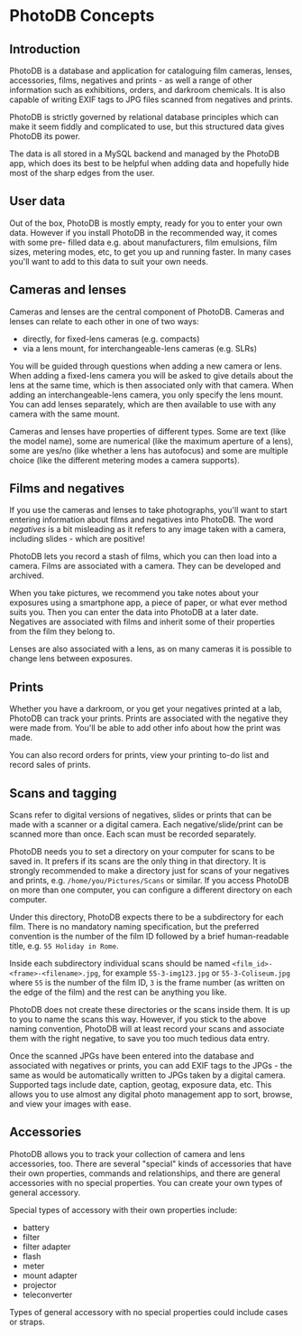# PhotoDB Concepts

## Introduction

PhotoDB is a database and application for cataloguing film cameras, lenses, accessories, films, negatives and prints - as well a range of other information
such as exhibitions, orders, and darkroom chemicals. It is also capable of writing EXIF tags to JPG files scanned from negatives and prints.

PhotoDB is strictly governed by relational database principles which can make it seem fiddly and complicated to use, but this structured data gives PhotoDB
its power.

The data is all stored in a MySQL backend and managed by the PhotoDB app, which does its best to be helpful when adding data and hopefully hide most of the
sharp edges from the user.

## User data

Out of the box, PhotoDB is mostly empty, ready for you to enter your own data. However if you install PhotoDB in the recommended way, it comes with some pre-
filled data e.g. about manufacturers, film emulsions, film sizes, metering modes, etc, to get you up and running faster. In many cases you'll want to add to
this data to suit your own needs.

## Cameras and lenses

Cameras and lenses are the central component of PhotoDB. Cameras and lenses can relate to each other in one of two ways:
* directly, for fixed-lens cameras (e.g. compacts)
* via a lens mount, for interchangeable-lens cameras (e.g. SLRs)

You will be guided through questions when adding a new camera or lens. When adding a fixed-lens camera you will be asked to give details about the lens at the
same time, which is then associated only with that camera. When adding an interchangeable-lens camera, you only specify the lens mount. You can add lenses
separately, which are then available to use with any camera with the same mount.

Cameras and lenses have properties of different types. Some are text (like the model name), some are numerical (like the maximum aperture of a lens), some are
yes/no (like whether a lens has autofocus) and some are multiple choice (like the different metering modes a camera supports).

## Films and negatives

If you use the cameras and lenses to take photographs, you'll want to start entering information about films and negatives into PhotoDB. The word _negatives_
is a bit misleading as it refers to any image taken with a camera, including slides - which are positive!

PhotoDB lets you record a stash of films, which you can then load into a camera. Films are associated with a camera. They can be developed and archived.

When you take pictures, we recommend you take notes about your exposures using a smartphone app, a piece of paper, or what ever method suits you. Then you can
enter the data into PhotoDB at a later date. Negatives are associated with films and inherit some of their properties from the film they belong to.

Lenses are also associated with a lens, as on many cameras it is possible to change lens between exposures.

## Prints

Whether you have a darkroom, or you get your negatives printed at a lab, PhotoDB can track your prints. Prints are associated with the negative they were made
from. You'll be able to add other info about how the print was made.

You can also record orders for prints, view your printing to-do list and record sales of prints.

## Scans and tagging

Scans refer to digital versions of negatives, slides or prints that can be made with a scanner or a digital camera. Each negative/slide/print can be scanned
more than once. Each scan must be recorded separately.

PhotoDB needs you to set a directory on your computer for scans to be saved in. It prefers if its scans are the only thing in that directory. It is strongly
recommended to make a directory just for scans of your negatives and prints, e.g. `/home/you/Pictures/Scans` or similar. If you access PhotoDB on more than one
computer, you can configure a different directory on each computer.

Under this directory, PhotoDB expects there to be a subdirectory for each film. There is no mandatory naming specification, but the preferred convention is
the number of the film ID followed by a brief human-readable title, e.g. `55 Holiday in Rome`.

Inside each subdirectory individual scans should be named `<film_id>-<frame>-<filename>.jpg`, for example `55-3-img123.jpg` or `55-3-Coliseum.jpg` where `55`
is the number of the film ID, `3` is the frame number (as written on the edge of the film) and the rest can be anything you like.

PhotoDB does not create these directories or the scans inside them. It is up to you to name the scans this way. However, if you stick to the above naming
convention, PhotoDB will at least record your scans and associate them with the right negative, to save you too much tedious data entry.

Once the scanned JPGs have been entered into the database and associated with negatives or prints, you can add EXIF tags to the JPGs - the same as would be
automatically written to JPGs taken by a digital camera. Supported tags include date, caption, geotag, exposure data, etc. This allows you to use almost any
digital photo management app to sort, browse, and view your images with ease.

## Accessories

PhotoDB allows you to track your collection of camera and lens accessories, too. There are several "special" kinds of accessories that have their own
properties, commands and relationships, and there are general accessories with no special properties. You can create your own types of general accessory.

Special types of accessory with their own properties include:
* battery
* filter
* filter adapter
* flash
* meter
* mount adapter
* projector
* teleconverter

Types of general accessory with no special properties could include cases or straps.
